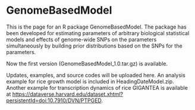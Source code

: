 # GenomeBasedModel
This is the page for an R package GenomeBasedModel.
The package has been developed for estimating parameters of arbitrary biological statistical models and effects of genome-wide SNPs on the parameters simultaneously by building prior distributions based on the SNPs for the parameters.

Now the first version (GenomeBasedModel_1.0.tar.gz) is available.

Updates, examples, and source codes will be uploaded here.
An analysis example for rice growth model is included in HeadingDateModel.zip.
Another example for transcription dynamics of rice GIGANTEA is available at https://dataverse.harvard.edu/dataset.xhtml?persistentId=doi:10.7910/DVN/PTPGED.
